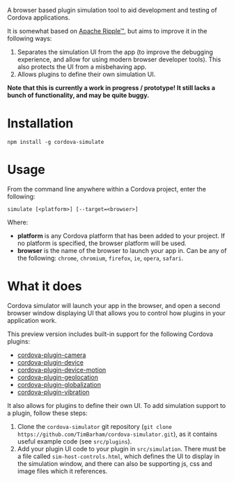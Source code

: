 A browser based plugin simulation tool to aid development and testing of Cordova applications.

It is somewhat based on [Apache Ripple&trade;](http://ripple.incubator.apache.org/), but aims to improve it in the following ways:

1. Separates the simulation UI from the app (to improve the debugging experience, and allow for using modern browser developer tools). This also protects the UI from a misbehaving app.
2. Allows plugins to define their own simulation UI.

**Note that this is currently a work in progress / prototype! It still lacks a bunch of functionality, and may be quite buggy.**

# Installation

```
npm install -g cordova-simulate
```


# Usage
From the command line anywhere within a Cordova project, enter the following:

```
simulate [<platform>] [--target=<browser>] 
```

Where:

* **platform** is any Cordova platform that has been added to your project. If no platform is specified, the browser
  platform will be used.
* **browser** is the name of the browser to launch your app in. Can be any of the following: `chrome`, `chromium`,
  `firefox`, `ie`, `opera`, `safari`.  

# What it does

Cordova simulator will launch your app in the browser, and open a second browser window displaying UI that allows you to control how plugins in your application work.

This preview version includes built-in support for the following Cordova plugins:

* [cordova-plugin-camera](https://github.com/apache/cordova-plugin-camera)
* [cordova-plugin-device](https://github.com/apache/cordova-plugin-device)
* [cordova-plugin-device-motion](https://github.com/apache/cordova-plugin-device-motion)
* [cordova-plugin-geolocation](https://github.com/apache/cordova-plugin-geolocation)
* [cordova-plugin-globalization](https://github.com/apache/cordova-plugin-globalization)
* [cordova-plugin-vibration](https://github.com/apache/cordova-plugin-vibration)

It also allows for plugins to define their own UI. To add simulation support to a plugin, follow these steps:

1. Clone the `cordova-simulator` git repository (`git clone https://github.com/TimBarham/cordova-simulator.git`), as it contains useful example code (see `src/plugins`).
2. Add your plugin UI code to your plugin in `src/simulation`. There must be a file called `sim-host-controls.html`, which defines the UI to display in the simulation window, and there can also be supporting js, css and image files which it references.
